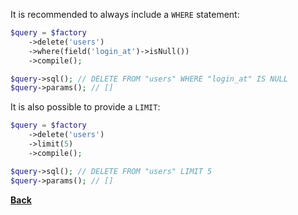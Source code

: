 It is recommended to always include a `WHERE` statement:

```php
$query = $factory
    ->delete('users')
    ->where(field('login_at')->isNull())
    ->compile();

$query->sql(); // DELETE FROM "users" WHERE "login_at" IS NULL
$query->params(); // []
```

It is also possible to provide a `LIMIT`:

```php
$query = $factory
    ->delete('users')
    ->limit(5)
    ->compile();

$query->sql(); // DELETE FROM "users" LIMIT 5
$query->params(); // []
```

**[Back](./)**
